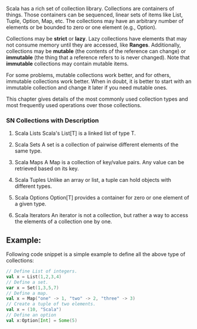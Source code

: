 Scala has a rich set of collection library. Collections are containers of things. Those containers can be sequenced, linear sets of items like List, Tuple, Option, Map, etc. The collections may have an arbitrary number of elements or be bounded to zero or one element (e.g., Option).

Collections may be **strict** or **lazy**. Lazy collections have elements that may not consume memory until they are accessed, like **Ranges**. Additionally, collections may be **mutable** (the contents of the reference can change) or **immutable** (the thing that a reference refers to is never changed). Note that **immutable** collections may contain mutable items.

For some problems, mutable collections work better, and for others, immutable collections work better. When in doubt, it is better to start with an immutable collection and change it later if you need mutable ones.

This chapter gives details of the most commonly used collection types and most frequently used operations over those collections.

### SN	Collections with Description
1.	Scala Lists
Scala's List[T] is a linked list of type T.

2.	Scala Sets
A set is a collection of pairwise different elements of the same type.

3.	Scala Maps
A Map is a collection of key/value pairs. Any value can be retrieved based on its key.

4.	Scala Tuples
Unlike an array or list, a tuple can hold objects with different types.

5.	Scala Options
Option[T] provides a container for zero or one element of a given type.

6.	Scala Iterators
An iterator is not a collection, but rather a way to access the elements of a collection one by one.

## Example:
Following code snippet is a simple example to define all the above type of collections:
```Scala
// Define List of integers.
val x = List(1,2,3,4)
// Define a set.
var x = Set(1,3,5,7)
// Define a map.
val x = Map("one" -> 1, "two" -> 2, "three" -> 3)
// Create a tuple of two elements.
val x = (10, "Scala")
// Define an option
val x:Option[Int] = Some(5)
```